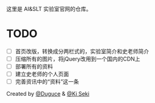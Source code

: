 这里是 AI&SLT 实验室官网的仓库。

# TODO

- [ ] 首页改版，转换成分两栏式的，实验室简介和史老师简介
- [ ] 压缩所有的图片，将jQuery改用到一个国内的CDN上
- [ ] 部署所有的资料
- [ ] 建立史老师的个人页面
- [ ] 完善资讯中的“资料”这一条

Created by [@Duguce](https://github.com/Duguce) & [@Ki Seki](https://github.com/Ki-Seki)